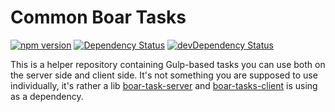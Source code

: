 # Common Boar Tasks

[![npm version](https://badge.fury.io/js/boar-tasks-common.svg)](http://badge.fury.io/js/boar-tasks-common)
[![Dependency Status](https://david-dm.org/emartech/boar-tasks-common.svg)](https://david-dm.org/emartech/boar-tasks-common)
[![devDependency Status](https://david-dm.org/emartech/boar-tasks-common/dev-status.svg)](https://david-dm.org/emartech/boar-tasks-common#info=devDependencies)

This is a helper repository containing Gulp-based tasks you can use both on the server side and client side.
It's not something you are supposed to use individually, it's rather a lib [boar-task-server](https://github.com/emartech/boar-tasks-server) and [boar-tasks-client](https://github.com/emartech/boar-tasks-client) is using as a dependency. 
